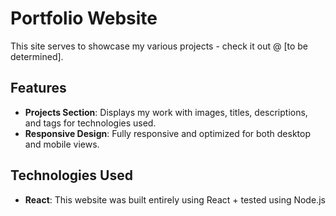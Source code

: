 # Portfolio Website

This site serves to showcase my various projects - check it out @ [to be determined].

## Features

- **Projects Section**: Displays my work with images, titles, descriptions, and tags for technologies used.
- **Responsive Design**: Fully responsive and optimized for both desktop and mobile views.
 
## Technologies Used

- **React**: This website was built entirely using React + tested using Node.js


